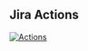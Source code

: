 ## Jira Actions

[![Actions](https://github.com/wk-j/jira-actions/workflows/jira-todo/badge.svg)](https://github.com/wk-j/jira-actions/actions)
